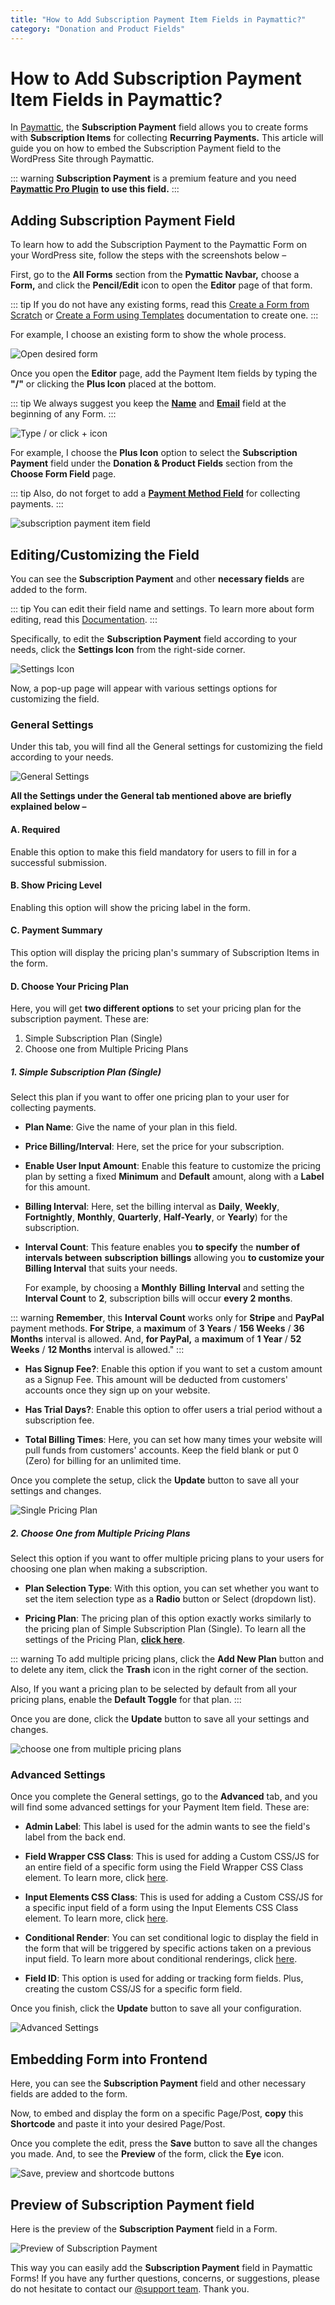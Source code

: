 ```yaml
---
title: "How to Add Subscription Payment Item Fields in Paymattic?"
category: "Donation and Product Fields"
---
```


# How to Add Subscription Payment Item Fields in Paymattic?

In [Paymattic](https://paymattic.com/), the **Subscription Payment** field allows you to create forms with **Subscription Items** for collecting **Recurring Payments.** This article will guide you on how to embed the Subscription Payment field to the WordPress Site through Paymattic.

::: warning
**Subscription Payment** is a premium feature and you need [**Paymattic Pro Plugin**](./how-to-install-and-activate-paymattic-in-wordpress.md#1-toc-title) **to use this field.**
:::

## Adding Subscription Payment Field

To learn how to add the Subscription Payment to the Paymattic Form on your WordPress site, follow the steps with the screenshots below –

First, go to the **All Forms** section from the **Pymattic Navbar,** choose a **Form,** and click the **Pencil/Edit** icon to open the **Editor** page of that form.

::: tip
If you do not have any existing forms, read this [Create a Form from Scratch](./how-to-create-a-form-from-scratch-with-paymattic.md) or [Create a Form using Templates](./simple-form-templates.md) documentation to create one.
:::

For example, I choose an existing form to show the whole process.

![Open desired form](../public/images/donation-and-product-fields/how-to-add-susbcription-payment-item-fields-in-paymattic/1.-Open-desired-form-1-scaled.webp)

Once you open the **Editor** page, add the Payment Item fields by typing the **"/"** or clicking the **Plus Icon** placed at the bottom.

::: tip
We always suggest you keep the [**Name**](./how-to-use-general-form-input-fields-in-wordpress-with-paymattic.md#5-toc-title) and [**Email**](./how-to-use-general-form-input-fields-in-wordpress-with-paymattic.md#6-toc-title) field at the beginning of any Form.
:::

![Type / or click + icon](../public/images/donation-and-product-fields/how-to-add-susbcription-payment-item-fields-in-paymattic/2.-Type-or-click-icon-1.webp)

For example, I choose the **Plus Icon** option to select the **Subscription Payment** field under the **Donation & Product Fields** section from the **Choose Form Field** page.

::: tip
Also, do not forget to add a [**Payment Method Field**](./how-to-use-the-payment-method-fields-section.md) for collecting payments.
:::

![subscription payment item field](../public/images/donation-and-product-fields/how-to-add-susbcription-payment-item-fields-in-paymattic/3.-subscription-payment-item-field.webp)

## Editing/Customizing the Field

You can see the **Subscription Payment** and other **necessary fields** are added to the form.

::: tip
You can edit their field name and settings. To learn more about form editing, read this [Documentation](./how-to-edit-forms-in-wordpress-with-paymattic.md).
:::

Specifically, to edit the **Subscription Payment** field according to your needs, click the **Settings Icon** from the right-side corner. 

![Settings Icon](../public/images/donation-and-product-fields/how-to-add-susbcription-payment-item-fields-in-paymattic/4.-Settings-Icon-1.webp)

Now, a pop-up page will appear with various settings options for customizing the field.

### General Settings 

Under this tab, you will find all the General settings for customizing the field according to your needs.

![General Settings](../public/images/donation-and-product-fields/how-to-add-susbcription-payment-item-fields-in-paymattic/5.-General-Settings-1-1.webp)

**All the Settings under the General tab mentioned above are briefly explained below –**

#### A. Required

Enable this option to make this field mandatory for users to fill in for a successful submission.

#### B. Show Pricing Level 

Enabling this option will show the pricing label in the form.

#### C. Payment Summary 

This option will display the pricing plan's summary of Subscription Items in the form.

#### D. Choose Your Pricing Plan

Here, you will get **two different options** to set your pricing plan for the subscription payment. These are:

1. Simple Subscription Plan (Single)
2. Choose one from Multiple Pricing Plans

##### 1. Simple Subscription Plan (Single)

Select this plan if you want to offer one pricing plan to your user for collecting payments.

- **Plan Name**: Give the name of your plan in this field.

- **Price Billing/Interval**: Here, set the price for your subscription.

- **Enable User Input Amount**: Enable this feature to customize the pricing plan by setting a fixed **Minimum** and **Default** amount, along with a **Label** for this amount.

- **Billing Interval**: Here, set the billing interval as **Daily**, **Weekly**, **Fortnightly**, **Monthly**, **Quarterly**, **Half-Yearly**, or **Yearly**) for the subscription.

- **Interval Count**: This feature enables you **to specify** the **number of intervals between** **subscription billings** allowing you **to customize your Billing Interval** that suits your needs.
    
    For example, by choosing a **Monthly** **Billing** **Interval** and setting the **Interval Count** to **2**, subscription bills will occur **every 2 months**.

::: warning
**Remember**, this **Interval Count** works only for **Stripe** and **PayPal** payment methods. **For Stripe**, a **maximum** of **3 Years** / **156 Weeks** / **36 Months** interval is allowed. And, **for PayPal,** a **maximum** of **1 Year** / **52 Weeks** / **12 Months** interval is allowed."
:::

- **Has Signup Fee?**: Enable this option if you want to set a custom amount as a Signup Fee. This amount will be deducted from customers' accounts once they sign up on your website.

- **Has Trial Days?**: Enable this option to offer users a trial period without a subscription fee.

- **Total Billing Times**: Here, you can set how many times your website will pull funds from customers' accounts. Keep the field blank or put 0 (Zero) for billing for an unlimited time.

Once you complete the setup, click the **Update** button to save all your settings and changes.

![Single Pricing Plan](../public/images/donation-and-product-fields/how-to-add-susbcription-payment-item-fields-in-paymattic/6.-Single-Pricing-Plan-1.webp)

##### 2. Choose One from Multiple Pricing Plans

Select this option if you want to offer multiple pricing plans to your users for choosing one plan when making a subscription.

- **Plan Selection Type**: With this option, you can set whether you want to set the item selection type as a **Radio** button or Select (dropdown list).

- **Pricing Plan**: The pricing plan of this option exactly works similarly to the pricing plan of Simple Subscription Plan (Single). To learn all the settings of the Pricing Plan, [**click here**](./how-to-add-susbcription-payment-item-fields-in-paymattic.md#7-toc-title).

::: warning
To add multiple pricing plans, click the **Add New Plan** button and to delete any item, click the **Trash** icon in the right corner of the section.

Also, If you want a pricing plan to be selected by default from all your pricing plans, enable the **Default Toggle** for that plan.
:::

Once you are done, click the **Update** button to save all your settings and changes.

![choose one from multiple pricing plans](../public/images/donation-and-product-fields/how-to-add-susbcription-payment-item-fields-in-paymattic/7.-choose-one-from-multiple-pricing-plans-1.webp)

### Advanced Settings 

Once you complete the General settings, go to the **Advanced** tab, and you will find some advanced settings for your Payment Item field. These are:

- **Admin Label**: This label is used for the admin wants to see the field's label from the back end.

- **Field Wrapper CSS Class**: This is used for adding a Custom CSS/JS for an entire field of a specific form using the Field Wrapper CSS Class element. To learn more, click [here](./how-to-create-custom-css-js-in-wordpress-with-paymattic.md).

- **Input Elements CSS Class**: This is used for adding a Custom CSS/JS for a specific input field of a form using the Input Elements CSS Class element. To learn more, click [here](./how-to-create-custom-css-js-in-wordpress-with-paymattic.md).

- **Conditional Render**: You can set conditional logic to display the field in the form that will be triggered by specific actions taken on a previous input field. To learn more about conditional renderings, click [here](./how-to-use-conditional-logic-in-form-fields-with-paymattic.md).

- **Field ID**: This option is used for adding or tracking form fields. Plus, creating the custom CSS/JS for a specific form field.

Once you finish, click the **Update** button to save all your configuration.

![Advanced Settings](../public/images/donation-and-product-fields/how-to-add-susbcription-payment-item-fields-in-paymattic/8.-Advanced-Settings.webp)

## Embedding Form into Frontend

Here, you can see the **Subscription Payment** field and other necessary fields are added to the form.

Now, to embed and display the form on a specific Page/Post, **copy** this **Shortcode** and paste it into your desired Page/Post.

Once you complete the edit, press the **Save** button to save all the changes you made.
And, to see the **Preview** of the form, click the **Eye** icon.

![Save, preview and shortcode buttons](../public/images/donation-and-product-fields/how-to-add-susbcription-payment-item-fields-in-paymattic/9.-Save-preview-and-shortcode-buttons.webp)

## Preview of Subscription Payment field

Here is the preview of the **Subscription Payment** field in a Form.

![Preview of Subscription Payment](../public/images/donation-and-product-fields/how-to-add-susbcription-payment-item-fields-in-paymattic/10.-Preview-of-Subscription-Payment.webp)

This way you can easily add the **Subscription Payment** field in Paymattic Forms!
If you have any further questions, concerns, or suggestions, please do not hesitate to contact our [@support team](https://wpmanageninja.com/support-tickets/). Thank you.